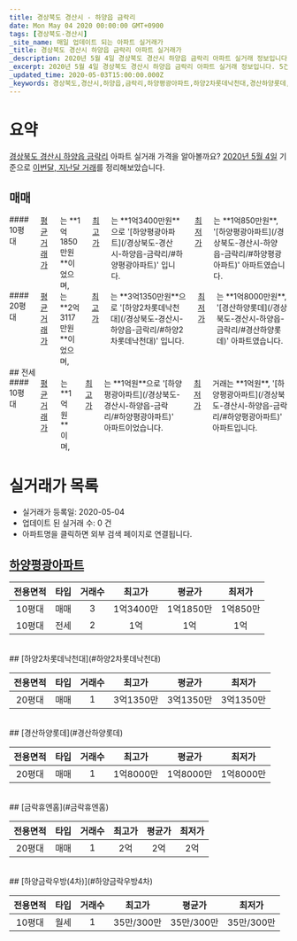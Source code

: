 ```yaml
---
title: 경상북도 경산시 - 하양읍 금락리
date: Mon May 04 2020 00:00:00 GMT+0900
tags: [경상북도-경산시]
_site_name: 매일 업데이트 되는 아파트 실거래가
_title: 경상북도 경산시 하양읍 금락리 아파트 실거래가
_description: 2020년 5월 4일 경상북도 경산시 하양읍 금락리 아파트 실거래 정보입니다. 5건 아파트 정보가 있습니다.
_excerpt: 2020년 5월 4일 경상북도 경산시 하양읍 금락리 아파트 실거래 정보입니다. 5건 아파트 정보가 있습니다.
_updated_time: 2020-05-03T15:00:00.000Z
_keywords: 경상북도,경산시,하양읍,금락리,하양평광아파트,하양2차롯데낙천대,경산하양롯데,금락휴엔홈,하양금락우방(4차)
---
```





# 요약
<ins>경상북도 경산시 하양읍 금락리</ins> 아파트 실거래 가격을 알아볼까요? <ins>2020년 5월 4일</ins> 기준으로 <ins>이번달, 지난달 거래</ins>를 정리해보았습니다.

## 매매
<div class="container">
<div class="six columns" markdown="1">
#### 10평대
<ins>평균 거래가</ins>는 **1억1850만원**이었으며, <ins>최고가</ins>는 **1억3400만원**으로 '[하양평광아파트](/경상북도-경산시-하양읍-금락리/#하양평광아파트)' 입니다. <ins>최저가</ins>는 **1억850만원**, '[하양평광아파트](/경상북도-경산시-하양읍-금락리/#하양평광아파트)' 아파트였습니다.
</div>
<div class="six columns" markdown="1">
#### 20평대
<ins>평균 거래가</ins>는 **2억3117만원**이었으며, <ins>최고가</ins>는 **3억1350만원**으로 '[하양2차롯데낙천대](/경상북도-경산시-하양읍-금락리/#하양2차롯데낙천대)' 입니다. <ins>최저가</ins>는 **1억8000만원**, '[경산하양롯데](/경상북도-경산시-하양읍-금락리/#경산하양롯데)' 아파트였습니다.
</div>
</div>
## 전세
<div class="container">
<div class="twelve columns" markdown="1">
#### 10평대
<ins>평균 거래가</ins>는 **1억원**이며, <ins>최고가</ins>는 **1억원**으로 '[하양평광아파트](/경상북도-경산시-하양읍-금락리/#하양평광아파트)' 아파트이었습니다. <ins>최저가</ins> 거래는 **1억원**, '[하양평광아파트](/경상북도-경산시-하양읍-금락리/#하양평광아파트)' 아파트입니다.
</div>
</div>



# 실거래가 목록
- 실거래가 등록일: 2020-05-04
- 업데이트 된 실거래 수: 0 건
- 아파트명을 클릭하면 외부 검색 페이지로 연결됩니다.

## [하양평광아파트](#하양평광아파트)

|전용면적|타입|거래수|최고가|평균가|최저가|
|:---:|:---:|:---:|:---:|:---:|:---:|
|10평대|<span class="deal-type-1">매매</span>|3|1억3400만|1억1850만|1억850만|
|10평대|<span class="deal-type-2">전세</span>|2|1억|1억|1억|

<br/>
## [하양2차롯데낙천대](#하양2차롯데낙천대)

|전용면적|타입|거래수|최고가|평균가|최저가|
|:---:|:---:|:---:|:---:|:---:|:---:|
|20평대|<span class="deal-type-1">매매</span>|1|3억1350만|3억1350만|3억1350만|

<br/>
## [경산하양롯데](#경산하양롯데)

|전용면적|타입|거래수|최고가|평균가|최저가|
|:---:|:---:|:---:|:---:|:---:|:---:|
|20평대|<span class="deal-type-1">매매</span>|1|1억8000만|1억8000만|1억8000만|

<br/>
## [금락휴엔홈](#금락휴엔홈)

|전용면적|타입|거래수|최고가|평균가|최저가|
|:---:|:---:|:---:|:---:|:---:|:---:|
|20평대|<span class="deal-type-1">매매</span>|1|2억|2억|2억|

<br/>
## [하양금락우방(4차)](#하양금락우방4차)

|전용면적|타입|거래수|최고가|평균가|최저가|
|:---:|:---:|:---:|:---:|:---:|:---:|
|10평대|<span class="deal-type-3">월세</span>|1|35만/300만|35만/300만|35만/300만|

<br/>



